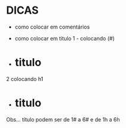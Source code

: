 # DICAS

- como colocar em comentários 
<!--  seu comentário aqui  -->

- como colocar em titulo 
1 - colocando (#)

 - # titulo 

2 colocando h1

 - <h1> titulo </h1> 

Obs... título podem ser de 1# a 6# e de 1h a 6h 
